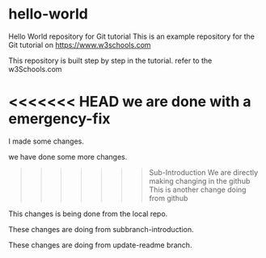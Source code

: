 # hello-world
Hello World repository for Git tutorial
This is an example repository for the Git tutorial on https://www.w3schools.com

This repository is built step by step in the tutorial.
refer to the w3Schools.com

<<<<<<< HEAD
we are done with a emergency-fix
=======
I made some changes.

we have done some more changes.
>>>>>>> Sub-Introduction
>>>>>>> We are directly making changing in the github
This is another change doing from github

This changes is being done from the local repo.

These changes are doing from subbranch-introduction.

These changes are doing from update-readme branch.
